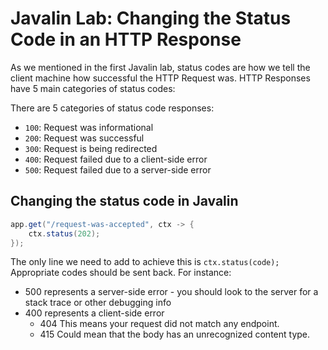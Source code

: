 # Javalin Lab: Changing the Status Code in an HTTP Response

As we mentioned in the first Javalin lab, status codes are how we tell the client machine how successful the HTTP
Request was. HTTP Responses have 5 main categories of status codes:

There are 5 categories of status code responses:

- `100`: Request was informational
- `200`: Request was successful
- `300`: Request is being redirected
- `400`: Request failed due to a client-side error
- `500`: Request failed due to a server-side error

## Changing the status code in Javalin

```java
app.get("/request-was-accepted", ctx -> {
    ctx.status(202);
});
```

The only line we need to add to achieve this is `ctx.status(code);` Appropriate codes should be sent back. For instance:

- 500 represents a server-side error - you should look to the server for a stack trace or other debugging info
- 400 represents a client-side error
  - 404 This means your request did not match any endpoint.
  - 415 Could mean that the body has an unrecognized content type.
